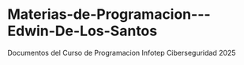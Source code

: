 # Materias-de-Programacion---Edwin-De-Los-Santos
Documentos del Curso de Programacion Infotep Ciberseguridad 2025
